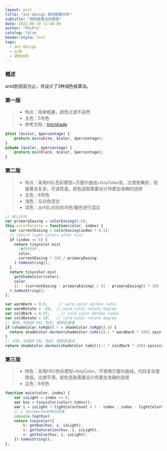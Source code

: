 ```yaml
---
layout: post
title: "ant-design 源码粗略分析"
subtitle: "调色板算法的更迭"
date: 2022-08-10 11:48:00
author: "PhcPro"
catalog: false
header-style: text
tags:
  - ant-design
  - ui库
  - 源码分析
--- 
```


### 概述
antd到目前为止，共设计了3种调色板算法。

### 第一版
>- 特点：简单粗暴，颜色过渡不自然
>- 主色：5号色
>- 参考文档：[tint/shade](https://css-tricks.com/snippets/sass/tint-shade-functions/)

```sass
@tint ($color, $percentage) {
    @return mix(white, $color, $percentage);
}
@shade ($color, $percentage) {
    @return mix(black, $color, $percentage);
}
```

### 第二版
>- 特点：采用HSL色彩模型+贝塞尔曲线+tinyColor库。过渡效果好，但是算法复杂，可读性差。颜色选取需要设计师更加准确的选择
>- 主色：6号色
>- 浅色：与白色混合
>- 深色：从HSL对应的冷色/暖色进行混合

```js
// 核心代码
var primaryEasing = colorEasing(0.6);
this.colorPalette = function(color, index) {
  var currentEasing = colorEasing(index * 0.1);
  // return light colors after tint
  if (index <= 6) {
    return tinycolor.mix(
      '#ffffff',
      color,
      currentEasing * 100 / primaryEasing
    ).toHexString();
  }
  return tinycolor.mix(
    getShadeColor(color),
    color,
    (1 - (currentEasing - primaryEasing) / (1 - primaryEasing)) * 100
  ).toHexString();
};
```

```js
var warmDark = 0.5;     // warm color darken radio
var warmRotate = -26;  // warm color rotate degree
var coldDark = 0.55;     // cold color darken radio
var coldRotate = 10;   // cold color rotate degree
// 暖色，则旋转 HSL 色轮，使颜色更暖
if (shadeColor.toRgb().r > shadeColor.toRgb().b) {
  return shadeColor.darken(shadeColor.toHsl().l * warmDark * 100).spin(warmRotate).toHexString();
}
// 冷色，则旋转 HSL 色轮，使颜色更冷
return shadeColor.darken(shadeColor.toHsl().l * coldDark * 100).spin(coldRotate).toHexString();
```

### 第三版
>- 特色：采用HSV色彩模型+tinyColor，不使用贝塞尔曲线。代码复杂度降低。过渡平滑。颜色选取需要设计师更加准确的选择
>- 主色：6号色

```js
function main(color, index) {
    var isLight = index <= 6;
    var hsv = tinycolor(color).toHsv();
    var i = isLight ? lightColorCount + 1 - index : index - lightColorCount - 1;
    // i 为index与6的相对距离
    console.log(hsv)
    return tinycolor({
        h: getHue(hsv, i, isLight),
        s: getSaturation(hsv, i, isLight),
        v: getValue(hsv, i, isLight),
    }).toHexString();
};
```